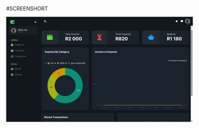 #SCREENSHORT

![screenshot2](https://raw.githubusercontent.com/mthunzigcwensa/eWallet-online-expense-tracking-app-/main/Screenshot%202024-01-10%20025531.png)
